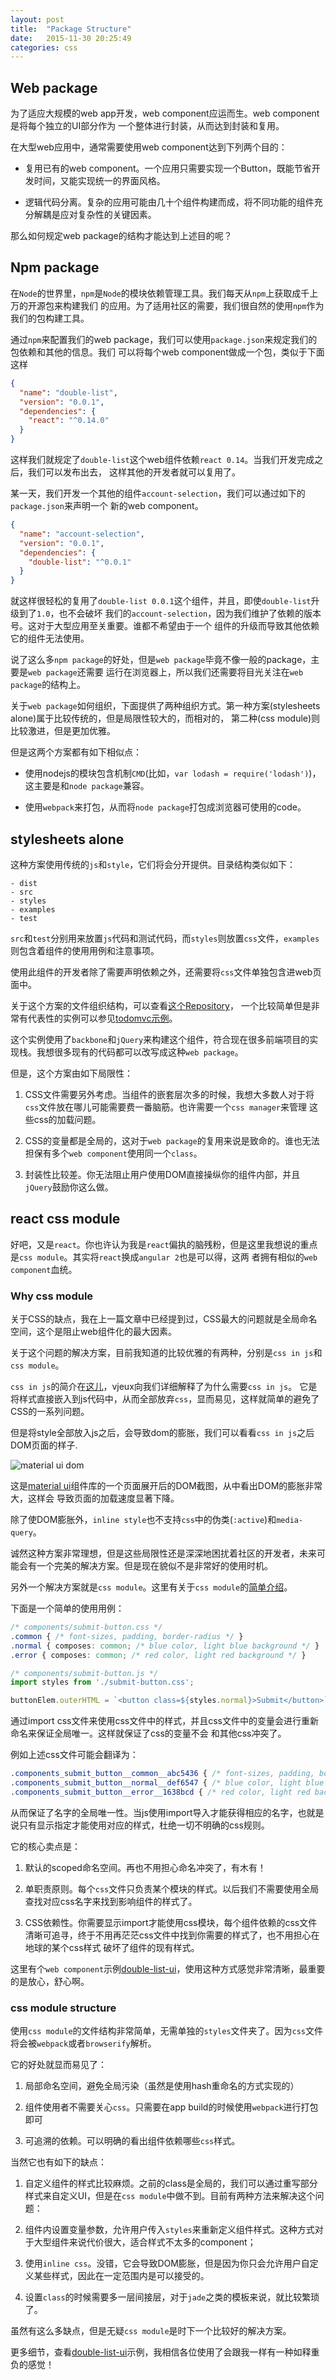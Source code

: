 ```yaml
---
layout: post
title:  "Package Structure"
date:   2015-11-30 20:25:49
categories: css
---
```


## Web package

为了适应大规模的web app开发，web component应运而生。web component是将每个独立的UI部分作为
一个整体进行封装，从而达到封装和复用。

在大型web应用中，通常需要使用web component达到下列两个目的：

- 复用已有的web component。一个应用只需要实现一个Button，既能节省开发时间，又能实现统一的界面风格。

- 逻辑代码分离。复杂的应用可能由几十个组件构建而成，将不同功能的组件充分解耦是应对复杂性的关键因素。

那么如何规定web package的结构才能达到上述目的呢？

## Npm package

在`Node`的世界里，`npm`是`Node`的模块依赖管理工具。我们每天从`npm`上获取成千上万的开源包来构建我们
的应用。为了适用社区的需要，我们很自然的使用`npm`作为我们的包构建工具。

通过`npm`来配置我们的web package，我们可以使用`package.json`来规定我们的包依赖和其他的信息。我们
可以将每个web component做成一个包，类似于下面这样

```json
{
  "name": "double-list",
  "version": "0.0.1",
  "dependencies": {
    "react": "^0.14.0"
  }
}
```

这样我们就规定了`double-list`这个web组件依赖`react 0.14`。当我们开发完成之后，我们可以发布出去，
这样其他的开发者就可以复用了。

某一天，我们开发一个其他的组件`account-selection`，我们可以通过如下的`package.json`来声明一个
新的web component。

```json
{
  "name": "account-selection",
  "version": "0.0.1",
  "dependencies": {
    "double-list": "^0.0.1"
  }
}
```

就这样很轻松的复用了`double-list 0.0.1`这个组件，并且，即使`double-list`升级到了`1.0`，也不会破坏
我们的`account-selection`，因为我们维护了依赖的版本号。这对于大型应用至关重要。谁都不希望由于一个
组件的升级而导致其他依赖它的组件无法使用。

说了这么多`npm package`的好处，但是`web package`毕竟不像一般的package，主要是`web package`还需要
运行在浏览器上，所以我们还需要将目光关注在`web package`的结构上。

关于`web package`如何组织，下面提供了两种组织方式。第一种方案(stylesheets alone)属于比较传统的，但是局限性较大的，而相对的，
第二种(css module)则比较激进，但是更加优雅。

但是这两个方案都有如下相似点：

- 使用nodejs的模块包含机制`CMD`(比如，`var lodash = require('lodash')`)，这主要是和`node package`兼容。

- 使用`webpack`来打包，从而将`node package`打包成浏览器可使用的code。

## stylesheets alone

这种方案使用传统的`js`和`style`，它们将会分开提供。目录结构类似如下：

```
- dist
- src
- styles
- examples
- test
```

`src`和`test`分别用来放置`js`代码和测试代码，而`styles`则放置`css`文件，`examples`则包含着组件的使用用例和注意事项。

使用此组件的开发者除了需要声明依赖之外，还需要将`css`文件单独包含进web页面中。

关于这个方案的文件组织结构，可以查看[这个Repository](https://github.com/liuxiong332/web-package-start-kit/tree/master)，
一个比较简单但是非常有代表性的实例可以参见[todomvc示例](https://github.com/liuxiong332/web-package-start-kit/tree/todomvc)。

这个实例使用了`backbone`和`jQuery`来构建这个组件，符合现在很多前端项目的实现栈。我想很多现有的代码都可以改写成这种`web package`。

但是，这个方案由如下局限性：

1. CSS文件需要另外考虑。当组件的嵌套层次多的时候，我想大多数人对于将`css`文件放在哪儿可能需要费一番脑筋。也许需要一个`css manager`来管理
这些css的加载问题。

2. CSS的变量都是全局的，这对于`web package`的复用来说是致命的。谁也无法担保有多个`web component`使用同一个`class`。

3. 封装性比较差。你无法阻止用户使用DOM直接操纵你的组件内部，并且`jQuery`鼓励你这么做。

## react css module

好吧，又是`react`。你也许认为我是`react`偏执的脑残粉，但是这里我想说的重点是`css module`。其实将`react`换成`angular 2`也是可以得，这两
者拥有相似的`web component`血统。

### Why css module

关于CSS的缺点，我在上一篇文章中已经提到过，CSS最大的问题就是全局命名空间，这个是阻止web组件化的最大因素。

关于这个问题的解决方案，目前我知道的比较优雅的有两种，分别是`css in js`和`css module`。

`css in js`的简介在[这儿](https://speakerdeck.com/vjeux/react-css-in-js)，vjeux向我们详细解释了为什么需要`css in js`。
它是将样式直接嵌入到js代码中，从而全部放弃`css`，显而易见，这样就简单的避免了CSS的一系列问题。

但是将style全部放入js之后，会导致dom的膨胀，我们可以看看`css in js`之后DOM页面的样子.

![material ui dom](/assets/images/material-ui-dom.png)

这是[material ui](http://www.material-ui.com/#/)组件库的一个页面展开后的DOM截图，从中看出DOM的膨胀非常大，这样会
导致页面的加载速度显著下降。

除了使DOM膨胀外，`inline style`也不支持`css`中的伪类(`:active`)和`media-query`。

诚然这种方案非常理想，但是这些局限性还是深深地困扰着社区的开发者，未来可能会有一个完美的解决方案。但是现在貌似不是非常好的使用时机。

另外一个解决方案就是`css module`。这里有关于`css module`的[简单介绍](http://glenmaddern.com/articles/css-modules)。

下面是一个简单的使用用例：

```css
/* components/submit-button.css */
.common { /* font-sizes, padding, border-radius */ }
.normal { composes: common; /* blue color, light blue background */ }
.error { composes: common; /* red color, light red background */ }
```

```js
/* components/submit-button.js */
import styles from './submit-button.css';

buttonElem.outerHTML = `<button class=${styles.normal}>Submit</button>`
```

通过import css文件来使用css文件中的样式，并且css文件中的变量会进行重新命名来保证全局唯一。这样就保证了css的变量不会
和其他css冲突了。

例如上述css文件可能会翻译为：

```css
.components_submit_button__common__abc5436 { /* font-sizes, padding, border-radius */ }
.components_submit_button__normal__def6547 { /* blue color, light blue background */ }
.components_submit_button__error__1638bcd { /* red color, light red background */ }
```

从而保证了名字的全局唯一性。当js使用import导入才能获得相应的名字，也就是说只有显示指定才能使用对应的样式，杜绝一切不明确的css规则。

它的核心卖点是：

1. 默认的scoped命名空间。再也不用担心命名冲突了，有木有！

2. 单职责原则。每个`css`文件只负责某个模块的样式。以后我们不需要使用全局查找对应css名字来找到影响组件的样式了。

3. CSS依赖性。你需要显示import才能使用css模块，每个组件依赖的css文件清晰可追寻，终于不用再茫茫css文件中找到你需要的样式了，也不用担心在地球的某个css样式
破坏了组件的现有样式。

这里有个`web component`示例[double-list-ui](https://github.com/liuxiong332/double-list-ui)，使用这种方式感觉非常清晰，最重要的是放心，舒心啊。

### css module structure

使用`css module`的文件结构非常简单，无需单独的`styles`文件夹了。因为`css`文件将会被`webpack`或者`browserify`解析。

它的好处就显而易见了：

1. 局部命名空间，避免全局污染（虽然是使用hash重命名的方式实现的）

2. 组件使用者不需要关心`css`。只需要在app build的时候使用`webpack`进行打包即可

3. 可追溯的依赖。可以明确的看出组件依赖哪些`css`样式。

当然它也有如下的缺点：

1. 自定义组件的样式比较麻烦。之前的class是全局的，我们可以通过重写部分样式来自定义UI，但是在`css module`中做不到。目前有两种方法来解决这个问题：

  1. 组件内设置变量参数，允许用户传入`styles`来重新定义组件样式。这种方式对于大型组件来说代价很大，适合样式不太多的component；

  2. 使用`inline css`。没错，它会导致DOM膨胀，但是因为你只会允许用户自定义某些样式，因此在一定范围内是可以接受的。

1. 设置`class`的时候需要多一层间接层，对于`jade`之类的模板来说，就比较繁琐了。

虽然有这么多缺点，但是无疑`css module`是时下一个比较好的解决方案。

更多细节，查看[double-list-ui](https://github.com/liuxiong332/double-list-ui)示例，我相信各位使用了会跟我一样有一种如释重负的感觉！
